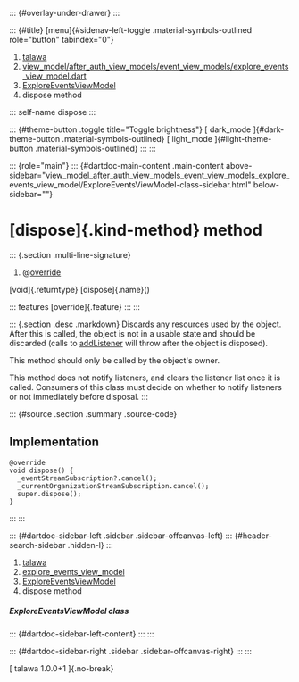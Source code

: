 ::: {#overlay-under-drawer}
:::

::: {#title}
[menu]{#sidenav-left-toggle .material-symbols-outlined role="button"
tabindex="0"}

1.  [talawa](../../index.html)
2.  [view_model/after_auth_view_models/event_view_models/explore_events_view_model.dart](../../view_model_after_auth_view_models_event_view_models_explore_events_view_model/)
3.  [ExploreEventsViewModel](../../view_model_after_auth_view_models_event_view_models_explore_events_view_model/ExploreEventsViewModel-class.html)
4.  dispose method

::: self-name
dispose
:::

::: {#theme-button .toggle title="Toggle brightness"}
[ dark_mode ]{#dark-theme-button .material-symbols-outlined} [
light_mode ]{#light-theme-button .material-symbols-outlined}
:::
:::

::: {role="main"}
::: {#dartdoc-main-content .main-content above-sidebar="view_model_after_auth_view_models_event_view_models_explore_events_view_model/ExploreEventsViewModel-class-sidebar.html" below-sidebar=""}
<div>

# [dispose]{.kind-method} method

</div>

::: {.section .multi-line-signature}
<div>

1.  @[override](https://api.flutter.dev/flutter/dart-core/override-constant.html)

</div>

[void]{.returntype} [dispose]{.name}()

::: features
[override]{.feature}
:::
:::

::: {.section .desc .markdown}
Discards any resources used by the object. After this is called, the
object is not in a usable state and should be discarded (calls to
[addListener](https://api.flutter.dev/flutter/foundation/ChangeNotifier/addListener.html)
will throw after the object is disposed).

This method should only be called by the object\'s owner.

This method does not notify listeners, and clears the listener list once
it is called. Consumers of this class must decide on whether to notify
listeners or not immediately before disposal.
:::

::: {#source .section .summary .source-code}
## Implementation

``` language-dart
@override
void dispose() {
  _eventStreamSubscription?.cancel();
  _currentOrganizationStreamSubscription.cancel();
  super.dispose();
}
```
:::
:::

::: {#dartdoc-sidebar-left .sidebar .sidebar-offcanvas-left}
::: {#header-search-sidebar .hidden-l}
:::

1.  [talawa](../../index.html)
2.  [explore_events_view_model](../../view_model_after_auth_view_models_event_view_models_explore_events_view_model/)
3.  [ExploreEventsViewModel](../../view_model_after_auth_view_models_event_view_models_explore_events_view_model/ExploreEventsViewModel-class.html)
4.  dispose method

##### ExploreEventsViewModel class

::: {#dartdoc-sidebar-left-content}
:::
:::

::: {#dartdoc-sidebar-right .sidebar .sidebar-offcanvas-right}
:::
:::

[ talawa 1.0.0+1 ]{.no-break}
